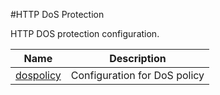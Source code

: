 #HTTP DoS Protection

HTTP DOS protection configuration.


<table><thead><tr><th>Name</th><th>Description</th></tr></thead><tbody><tr><td><a href=".././dospolicy/dospolicy/">dospolicy</a></td><td>Configuration for DoS policy</td></tr></tbody></table>
